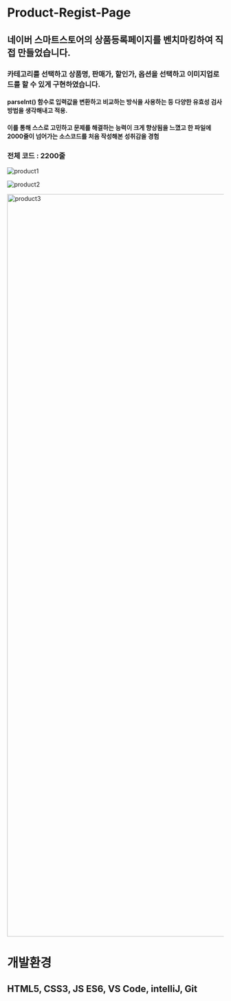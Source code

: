 # Product-Regist-Page

## 네이버 스마트스토어의 상품등록페이지를 벤치마킹하여 직접 만들었습니다. 
### 카테고리를 선택하고 상품명, 판매가, 할인가, 옵션을 선택하고 이미지업로드를 할 수 있게 구현하였습니다.

#### parseInt() 함수로 입력값을 변환하고 비교하는 방식을 사용하는 등 다양한 유효성 검사 방법을 생각해내고 적용.
#### 이를 통해 스스로 고민하고 문제를 해결하는 능력이 크게 향상됨을 느꼈고 한 파일에 2000줄이 넘어가는 소스코드를 처음 작성해본 성취감을 경험

### 전체 코드 : 2200줄

![product1](https://github.com/tkdgns11/Product-Regist-Page/assets/134262318/f9a2e9e7-dc41-4705-9b37-09bd9f23e3f2)

![product2](https://github.com/tkdgns11/Product-Regist-Page/assets/134262318/2a825683-acab-4442-a34d-c8df0d4b8e8e)

<img width="1727" alt="product3" src="https://github.com/tkdgns11/Product-Regist-Page/assets/134262318/661dd968-eaeb-4990-8d92-b03d81cdd404">


# 개발환경
## HTML5, CSS3, JS ES6, VS Code, intelliJ, Git
